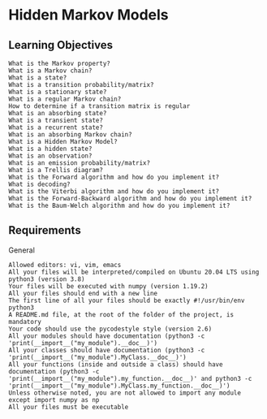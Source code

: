 # Hidden Markov Models

## Learning Objectives

    What is the Markov property?
    What is a Markov chain?
    What is a state?
    What is a transition probability/matrix?
    What is a stationary state?
    What is a regular Markov chain?
    How to determine if a transition matrix is regular
    What is an absorbing state?
    What is a transient state?
    What is a recurrent state?
    What is an absorbing Markov chain?
    What is a Hidden Markov Model?
    What is a hidden state?
    What is an observation?
    What is an emission probability/matrix?
    What is a Trellis diagram?
    What is the Forward algorithm and how do you implement it?
    What is decoding?
    What is the Viterbi algorithm and how do you implement it?
    What is the Forward-Backward algorithm and how do you implement it?
    What is the Baum-Welch algorithm and how do you implement it?

## Requirements
General

    Allowed editors: vi, vim, emacs
    All your files will be interpreted/compiled on Ubuntu 20.04 LTS using python3 (version 3.8)
    Your files will be executed with numpy (version 1.19.2)
    All your files should end with a new line
    The first line of all your files should be exactly #!/usr/bin/env python3
    A README.md file, at the root of the folder of the project, is mandatory
    Your code should use the pycodestyle style (version 2.6)
    All your modules should have documentation (python3 -c 'print(__import__("my_module").__doc__)')
    All your classes should have documentation (python3 -c 'print(__import__("my_module").MyClass.__doc__)')
    All your functions (inside and outside a class) should have documentation (python3 -c 'print(__import__("my_module").my_function.__doc__)' and python3 -c 'print(__import__("my_module").MyClass.my_function.__doc__)')
    Unless otherwise noted, you are not allowed to import any module except import numpy as np
    All your files must be executable
